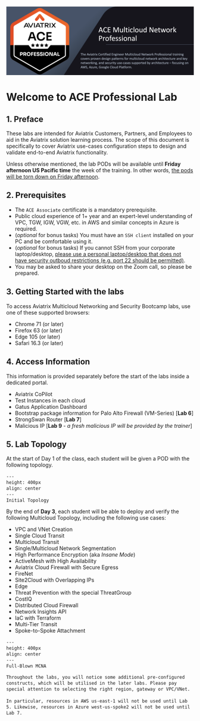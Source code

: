 ![ACE](../../docs/_logos/ace_professiona_banner_new.png)

# Welcome to ACE Professional Lab

## 1. Preface

These labs are intended for Aviatrix Customers, Partners, and Employees to aid in the Aviatrix solution learning process. The scope of this document is specifically to cover Aviatrix use-cases configuration steps to design and validate end-to-end Aviatrix functionality.

Unless otherwise mentioned, the lab PODs will be available until **Friday afternoon US Pacific time** the week of the training. In other words, <ins>the pods will be torn down on Friday afternoon</ins>.

## 2. Prerequisites

- The `ACE Associate` certificate is a mandatory prerequisite. 
- Public cloud experience of 1+ year and an expert-level understanding of VPC, TGW, IGW, VGW, etc. in AWS and similar concepts in Azure is required.
- (_optional_ for bonus tasks) You must have an `SSH client` installed on your PC and be comfortable using it.
- (_optional_ for bonus tasks) If you cannot SSH from your corporate laptop/desktop, <ins>please use a personal laptop/desktop that does not have security outboud restrictions (e.g. port 22 should be permitted)</ins>.
- You may be asked to share your desktop on the Zoom call, so please be prepared.

## 3. Getting Started with the labs

To access Aviatrix Multicloud Networking and Security Bootcamp labs, use one of these supported browsers:

- Chrome 71 (or later)
- Firefox 63 (or later)
- Edge 105 (or later)
- Safari 16.3 (or later)

## 4. Access Information

This information is provided separately before the start of the labs inside a dedicated portal.

- Aviatrix CoPilot
- Test Instances in each cloud
- Gatus Application Dashboard
- Bootstrap package information for Palo Alto Firewall (VM-Series) [**Lab 6**]
- StrongSwan Router [**Lab 7**]
- Malicious IP [**Lab 9** - *a fresh malicious IP will be provided by the trainer*]

## 5. Lab Topology

At the start of Day 1 of the class, each student will be given a POD with the following topology.

```{figure} images/home-topology.png
---
height: 400px
align: center
---
Initial Topology
```

By the end of **Day 3**, each student will be able to deploy and verify the following Multicloud Topology, including the following use cases:

- VPC and VNet Creation
- Single Cloud Transit
- Multicloud Transit
- Single/Multicloud Network Segmentation
- High Performance Encryption (aka *Insane Mode*)
- ActiveMesh with High Availability
- Aviatrix Cloud Firewall with Secure Egress
- FireNet
- Site2Cloud with Overlapping IPs
- Edge
- Threat Prevention with the special ThreatGroup
- CostIQ
- Distributed Cloud Firewall
- Network Insights API
- IaC with Terraform
- Multi-Tier Transit
- Spoke-to-Spoke Attachment

```{figure} images/home-finaltopology.png
---
height: 400px
align: center
---
Full-Blown MCNA
```

```{note}
Throughout the labs, you will notice some additional pre-configured constructs, which will be utilised in the later labs. Please pay special attention to selecting the right region, gateway or VPC/VNet.

In particular, resources in AWS us-east-1 will not be used until Lab 5. Likewise, resources in Azure west-us-spoke2 will not be used until Lab 7.
```